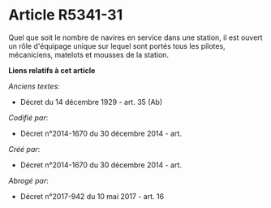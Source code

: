 # Article R5341-31

Quel que soit le nombre de navires en service dans une station, il est ouvert un rôle d'équipage unique sur lequel sont
portés tous les pilotes, mécaniciens, matelots et mousses de la station.

**Liens relatifs à cet article**

_Anciens textes_:

  - Décret du 14 décembre 1929 - art. 35 (Ab)

_Codifié par_:

  - Décret n°2014-1670 du 30 décembre 2014 - art.

_Créé par_:

  - Décret n°2014-1670 du 30 décembre 2014 - art.

_Abrogé par_:

  - Décret n°2017-942 du 10 mai 2017 - art. 16
